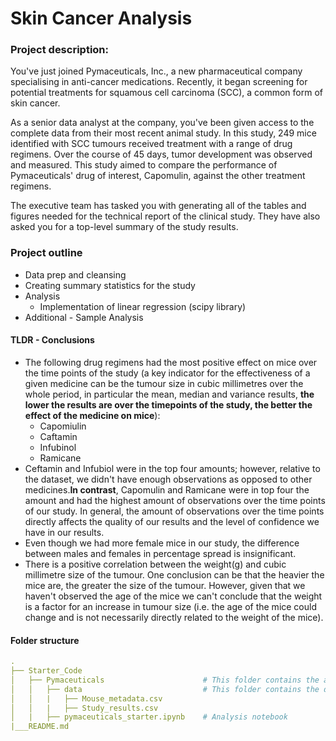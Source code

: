 # Skin Cancer Analysis 
### Project description:
You've just joined Pymaceuticals, Inc., a new pharmaceutical company specialising in anti-cancer medications. Recently, it began screening for potential treatments for squamous cell carcinoma (SCC), a common form of skin cancer.

As a senior data analyst at the company, you've been given access to the complete data from their most recent animal study. In this study, 249 mice identified with SCC tumours received treatment with a range of drug regimens. Over the course of 45 days, tumor development was observed and measured. This study aimed to compare the performance of Pymaceuticals' drug of interest, Capomulin, against the other treatment regimens.

The executive team has tasked you with generating all of the tables and figures needed for the technical report of the clinical study. They have also asked you for a top-level summary of the study results.

### Project outline
- Data prep and cleansing
- Creating summary statistics for the study
- Analysis
    - Implementation of linear regression (scipy library)
- Additional  - Sample Analysis

#### TLDR - Conclusions
- The following drug regimens had the most positive effect on mice over the time points of the study (a key indicator for the effectiveness of a given medicine can be the tumour size in cubic millimetres over the whole period, in particular the mean, median and variance results, **the lower the results are over the timepoints of the study, the better the effect of the medicine on mice**):
    - Capomiulin
    - Caftamin
    - Infubinol
    - Ramicane
- Ceftamin and Infubiol were in the top four amounts; however, relative to the dataset, we didn't have enough observations as opposed to other medicines.**In contrast**, Capomulin and Ramicane were in top four the amount and had the highest amount of observations over the time points of our study. In general, the amount of observations over the time points directly affects the quality of our results and the level of confidence we have in our results.
- Even though we had more female mice in our study, the difference between males and females in percentage spread is insignificant. 
- There is a positive correlation between the weight(g) and cubic millimetre size of the tumour. One conclusion can be that the heavier the mice are, the greater the size of the tumour. However, given that we haven't observed the age of the mice we can't conclude that the weight is a factor for an increase in tumour size (i.e. the age of the mice could change and is not necessarily directly related to the weight of the mice). 


#### Folder structure
``` yml
.
├── Starter_Code
│   ├── Pymaceuticals                      # This folder contains the analysis & dataset's folder. 
│   │   ├── data                           # This folder contains the datasets
│   │   |   ├── Mouse_metadata.csv
│   │   |   ├── Study_results.csv  
│   |   ├── pymaceuticals_starter.ipynb    # Analysis notebook                        
|___README.md
``` 